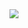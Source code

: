 <img align="center" src="https://github-readme-stats.vercel.app/api/?username=<USERNAME>&theme=radical" />
